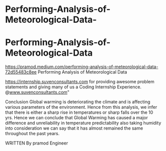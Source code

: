 # Performing-Analysis-of-Meteorological-Data-
# Performing-Analysis-of-Meteorological-Data
https://pramod.medium.com/performing-analysis-of-meteorological-data-72d55483c8ee
Performing Analysis of Meteorological Data


https://internship.suvenconsultants.com for providing awesome problem statements and giving many of us a Coding Internship Experience.
@www.suvenconsultants.com"

Conclusion
Global warming is deteriorating the climate and is affecting various parameters of the environment. Hence from this analysis, we infer that there is either a sharp rise in temperatures or sharp falls over the 10 yrs. Hence we can conclude that Global Warming has caused a major difference and unreliability in temperature predictability also taking humidity into consideration we can say that it has almost remained the same throughout the past years.

WRITTEN By
pramod
Engineer
